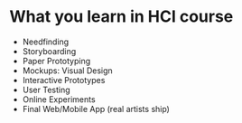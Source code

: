# What you learn in HCI course

* Needfinding
* Storyboarding
* Paper Prototyping
* Mockups: Visual Design
* Interactive Prototypes
* User Testing
* Online Experiments
* Final Web/Mobile App (real artists ship)


